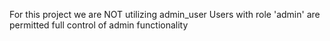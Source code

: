 For this project we are NOT utilizing admin_user
Users with role 'admin' are permitted full control of admin functionality
